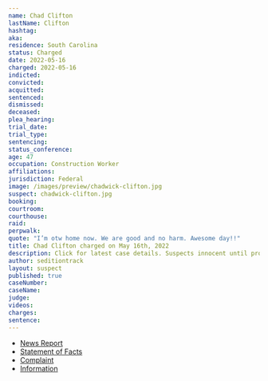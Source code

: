 ```yaml
---
name: Chad Clifton
lastName: Clifton
hashtag:
aka:
residence: South Carolina
status: Charged
date: 2022-05-16
charged: 2022-05-16
indicted:
convicted:
acquitted:
sentenced:
dismissed:
deceased:
plea_hearing:
trial_date:
trial_type:
sentencing:
status_conference:
age: 47
occupation: Construction Worker
affiliations:
jurisdiction: Federal
image: /images/preview/chadwick-clifton.jpg
suspect: chadwick-clifton.jpg
booking:
courtroom:
courthouse:
raid:
perpwalk:
quote: "I’m otw home now. We are good and no harm. Awesome day!!"
title: Chad Clifton charged on May 16th, 2022
description: Click for latest case details. Suspects innocent until proven guilty.
author: seditiontrack
layout: suspect
published: true
caseNumber: 
caseName:
judge:
videos:
charges:
sentence:
---
```

- [News Report](https://www.heraldonline.com/news/local/crime/article261637562.html)
- [Statement of Facts](https://www.justice.gov/usao-dc/case-multi-defendant/file/1507421/download)
- [Complaint](https://www.justice.gov/usao-dc/case-multi-defendant/file/1507426/download)
- [Information](https://extremism.gwu.edu/sites/g/files/zaxdzs2191/f/Chad%20Clifton%20and%20David%20Johnston%20Information.pdf)
